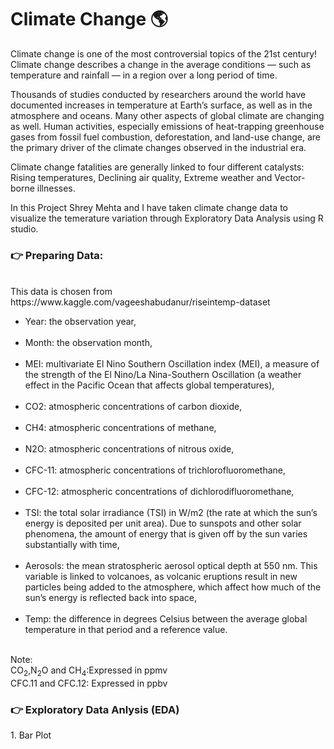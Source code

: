 # Climate Change 🌎
Climate change is one of the most controversial topics of the 21st century! Climate change describes a change in the average conditions — such as temperature and rainfall — in a region over a long period of time. 
<p> Thousands of studies conducted by researchers around the world have documented increases in temperature at Earth’s surface, as well as in the atmosphere and oceans. Many other aspects of global climate are changing as well. Human activities, especially emissions of heat-trapping greenhouse gases from fossil fuel combustion, deforestation, and land-use change, are the primary driver of the climate changes observed in the industrial era.
<p> Climate change fatalities are generally linked to four different catalysts: Rising temperatures, Declining air quality, Extreme weather and Vector-borne illnesses.
<p> In this Project Shrey Mehta and I have taken climate change data to visualize the temerature variation through Exploratory Data Analysis using R studio.

<h3> 👉 Preparing Data: </h3><br>
  This data is chosen from https://www.kaggle.com/vageeshabudanur/riseintemp-dataset
  <ul>
<li>Year: the observation year,</li><br>
<li>Month: the observation month,</li><br>
<li>MEI: multivariate El Nino Southern Oscillation index (MEI), a measure of the strength of the El Nino/La Nina-Southern Oscillation (a weather effect in the Pacific Ocean that affects global temperatures),</li><br>
<li>CO2: atmospheric concentrations of carbon dioxide,</li><br>
<li>CH4: atmospheric concentrations of methane,</li><br>
<li>N2O: atmospheric concentrations of nitrous oxide,</li><br>
<li>CFC-11: atmospheric concentrations of trichlorofluoromethane,</li><br>
<li>CFC-12: atmospheric concentrations of dichlorodifluoromethane,</li><br>
<li>TSI: the total solar irradiance (TSI) in W/m2 (the rate at which the sun’s energy is deposited per unit area). Due to sunspots and other solar phenomena, the amount of energy that is given off by the sun varies substantially with time,</li><br>
<li>Aerosols: the mean stratospheric aerosol optical depth at 550 nm. This variable is linked to volcanoes, as volcanic eruptions result in new particles being added to the atmosphere, which affect how much of the sun’s energy is reflected back into space,</li><br>
<li>Temp: the difference in degrees Celsius between the average global temperature in that period and a reference value.</li><br>
  </ul>

Note:<br>
CO<Sub>2</sub>,N<sub>2</sub>O and CH<sub>4</sub>:Expressed in ppmv<br>
CFC.11 and CFC.12: Expressed in ppbv

<h3>👉 Exploratory Data Anlysis (EDA)</h3>
1. Bar Plot 



